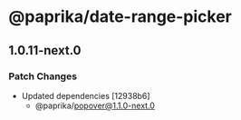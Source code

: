 # @paprika/date-range-picker

## 1.0.11-next.0

### Patch Changes

- Updated dependencies [12938b6]
  - @paprika/popover@1.1.0-next.0
